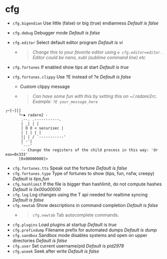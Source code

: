 <!-- TITLE: cfg -->

# cfg

- `cfg.bigendian` Use little (false) or big (true) endianness _Default is false_
- `cfg.debug` Debugger mode _Default is false_
- `cfg.editor` Select default editor program _Default is vi_
  - > _Change this to your favorite editor using `e cfg.editor=editor` . Editor could be nano, subl (sublime command line) etc_
- `cfg.fortunes` If enabled show tips at start _Default is true_
- `cfg.fortunes.clippy` Use ?E instead of ?e _Default is false_

  - Custom clippy message

   - > _Can have some fun with this by setting this on ~/.radare2rc. Example: `?E your_message_here`_ 

      
```
┌─[~][]
      └─▪ radare2 -
       .--. .-----------.
       | _| | |
       | O O < securisec |
       | | | | |
       || | / `-----------'
       |`-'|
       `---'
       -- Change the registers of the child process in this way: 'dr eax=0x333'
      [0x00000000]>
```


- `cfg.fortunes.tts` Speak out the fortune _Default is false_
- `cfg.fortunes.type` Type of fortunes to show (tips, fun, nsfw, creepy) _Default is tips,fun_
- `cfg.hashlimit` If the file is bigger than hashlimit, do not compute hashes _Default is 0x00a00000_
- `cfg.log` Log changes using the T api needed for realtime syncing _Default is false_
- `cfg.newtab` Show descriptions in command completion _Default is false_
	- > `cfg.newtab` Tab autocomplete commands.
- `cfg.plugins` Load plugins at startup _Default is true_
- `cfg.prefixdump` Filename prefix for automated dumps _Default is dump_
- `cfg.sandbox` Sandbox mode disables systems and open on upper directories _Default is false_
- `cfg.user` Set current username/pid _Default is pid2978_
- `cfg.wseek` Seek after write _Default is false_


<p hidden>cfg.bigendian cfg.debug cfg.editor cfg.fortunes cfg.fortunes.clippy cfg.fortunes.tts cfg.fortunes.type <p hidden>cfg.hashlimit cfg.log cfg.newtab cfg.plugins cfg.prefixdump cfg.sandbox cfg.user cfg.wseek complete autocomplete</p>